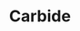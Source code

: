 ---
title: "Carbide"
description: "Explore articles related to tungsten carbide information, carbide tooling, and carbide wear parts."
layout: "term"
url: "/tags/carbide/"
---